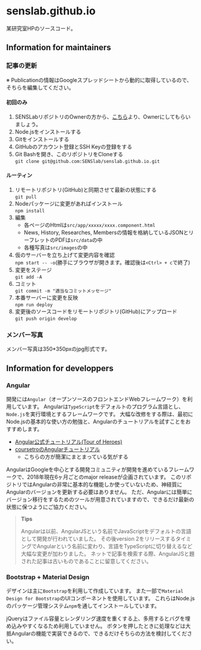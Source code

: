 # senslab.github.io

某研究室HPのソースコード。

## Information for maintainers

### 記事の更新

※ Publicationの情報はGoogleスプレッドシートから動的に取得しているので、そちらを編集してください。

#### 初回のみ

1. SENSLabリポジトリのOwnerの方から、[こちら](https://github.com/orgs/SENSlab/people)より、Ownerにしてもらいましょう。
1. Node.jsをインストールする
1. Gitをインストールする
1. GitHubのアカウント登録とSSH Keyの登録をする
1. Git Bashを開き、このリポジトリをCloneする<br>`git clone git@github.com:SENSlab/senslab.github.io.git`

#### ルーティン

1. リモートリポジトリ(GitHub)と同期させて最新の状態にする<br>`git pull`
2. Nodeパッケージに変更があればインストール<br>`npm install`
3. 編集
   * 各ページのHtmlは`src/app/xxxxx/xxxx.component.html`
   * News, History, Researches, Membersの情報を格納しているJSONとリーフレットのPDFは`src/data`の中
   * 各種写真は`src/images`の中
3. 仮のサーバーを立ち上げて変更内容を確認<br>`npm start -- -o`(勝手にブラウザが開きます。確認後は`<Ctrl> + c`で終了)
4. 変更をステージ<br>`git add -A`
5. コミット<br>`git commit -m "適当なコミットメッセージ"`
6. 本番サーバーに変更を反映<br>`npm run deploy`
7. 変更後のソースコードをリモートリポジトリ(GitHub)にアップロード<br>`git push origin develop`

### メンバー写真

メンバー写真は350*350pxのjpg形式です。


## Information for developpers

### Angular

開発には`Angular`（オープンソースのフロントエンドWebフレームワーク）を利用しています。
Angularは`TypeScript`をデフォルトのプログラム言語とし、`Node.js`を実行環境とするフレームワークです。
大幅な改修をする際は、最初にNode.jsの基本的な使い方の勉強と、Angularのチュートリアルを試すことをおすすめします。

* [Angular公式チュートリアル(Tour of Heroes)](https://angular.io/tutorial)
* [coursetroのAngularチュートリアル](https://coursetro.com/posts/code/154/Angular-6-Tutorial---Learn-Angular-6-in-this-Crash-Course)
  * こちらの方が簡潔にまとまっている気がする

AngularはGoogleを中心とする開発コミュニティが開発を進めているフレームワークで、2018年現在6ヶ月ごとのmajor releaseが企画されています。
このリポジトリではAngularの非常に基本的な機能しか使っていないため、神経質にAngularのバージョンを更新する必要はありません。
ただ、Angularには簡単にバージョン移行をするためのツールが用意されていますので、できるだけ最新の状態に保つようにご協力ください。

>**Tips**
>
>Angularは以前、AngularJSという名前でJavaScriptをデフォルトの言語として開発が行われていました。
>その後version 2をリリースするタイミングでAngularという名前に変わり、言語をTypeScriptに切り替えるなど大幅な変更が加わりました。
>ネットで記事を検索する際、AngularJSと題された記事は古いものであることに留意してください。

### Bootstrap + Material Design

デザインは主に`Bootstrap`を利用して作成しています。
また一部で`Material Design for Bootstrap`のUIコンポーネントを使用しています。
これらはNode.jsのパッケージ管理システム`npm`を通してインストールしています。

jQueryはファイル容量とレンダリング速度を重くする上、多用するとバグを埋め込みやすくなるため利用していません。
ボタンを押したときに処理などは大抵Angularの機能で実装できるので、できるだけそちらの方法を検討してください。
